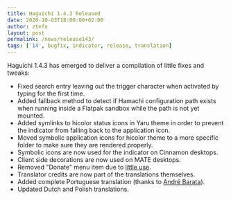 ```yaml
---
title: Haguichi 1.4.3 Released
date: 2020-10-03T18:00:00+02:00
author: ztefn
layout: post
permalink: /news/release143/
tags: ['14', bugfix, indicator, release, translation]
---
```

Haguichi 1.4.3 has emerged to deliver a compilation of little fixes and tweaks:

  * Fixed search entry leaving out the trigger character when activated by typing for the first time.
  * Added fallback method to detect if Hamachi configuration path exists when running inside a Flatpak sandbox while the path is not yet mounted.
  * Added symlinks to hicolor status icons in Yaru theme in order to prevent the indicator from falling back to the application icon.
  * Moved symbolic application icons for hicolor theme to a more specific folder to make sure they are rendered properly.
  * Symbolic icons are now used for the indicator on Cinnamon desktops.
  * Client side decorations are now used on MATE desktops.
  * Removed "Donate" menu item due to <a href="/donate/#donations">little use</a>.
  * Translator credits are now part of the translations themselves.
  * Added complete Portuguese translation (thanks to <a href="https://github.com/rottenpants466" target="_blank">André Barata</a>).
  * Updated Dutch and Polish translations.
